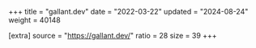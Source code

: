 +++
title = "gallant.dev"
date = "2022-03-22"
updated = "2024-08-24"
weight = 40148

[extra]
source = "https://gallant.dev/"
ratio = 28
size = 39
+++
